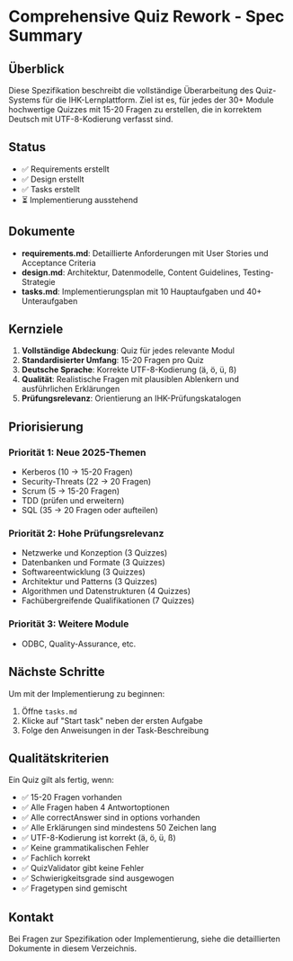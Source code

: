 # Comprehensive Quiz Rework - Spec Summary

## Überblick

Diese Spezifikation beschreibt die vollständige Überarbeitung des Quiz-Systems für die IHK-Lernplattform. Ziel ist es, für jedes der 30+ Module hochwertige Quizzes mit 15-20 Fragen zu erstellen, die in korrektem Deutsch mit UTF-8-Kodierung verfasst sind.

## Status

- ✅ Requirements erstellt
- ✅ Design erstellt
- ✅ Tasks erstellt
- ⏳ Implementierung ausstehend

## Dokumente

- **requirements.md**: Detaillierte Anforderungen mit User Stories und Acceptance Criteria
- **design.md**: Architektur, Datenmodelle, Content Guidelines, Testing-Strategie
- **tasks.md**: Implementierungsplan mit 10 Hauptaufgaben und 40+ Unteraufgaben

## Kernziele

1. **Vollständige Abdeckung**: Quiz für jedes relevante Modul
2. **Standardisierter Umfang**: 15-20 Fragen pro Quiz
3. **Deutsche Sprache**: Korrekte UTF-8-Kodierung (ä, ö, ü, ß)
4. **Qualität**: Realistische Fragen mit plausiblen Ablenkern und ausführlichen Erklärungen
5. **Prüfungsrelevanz**: Orientierung an IHK-Prüfungskatalogen

## Priorisierung

### Priorität 1: Neue 2025-Themen
- Kerberos (10 → 15-20 Fragen)
- Security-Threats (22 → 20 Fragen)
- Scrum (5 → 15-20 Fragen)
- TDD (prüfen und erweitern)
- SQL (35 → 20 Fragen oder aufteilen)

### Priorität 2: Hohe Prüfungsrelevanz
- Netzwerke und Konzeption (3 Quizzes)
- Datenbanken und Formate (3 Quizzes)
- Softwareentwicklung (3 Quizzes)
- Architektur und Patterns (3 Quizzes)
- Algorithmen und Datenstrukturen (4 Quizzes)
- Fachübergreifende Qualifikationen (7 Quizzes)

### Priorität 3: Weitere Module
- ODBC, Quality-Assurance, etc.

## Nächste Schritte

Um mit der Implementierung zu beginnen:

1. Öffne `tasks.md`
2. Klicke auf "Start task" neben der ersten Aufgabe
3. Folge den Anweisungen in der Task-Beschreibung

## Qualitätskriterien

Ein Quiz gilt als fertig, wenn:
- ✅ 15-20 Fragen vorhanden
- ✅ Alle Fragen haben 4 Antwortoptionen
- ✅ Alle correctAnswer sind in options vorhanden
- ✅ Alle Erklärungen sind mindestens 50 Zeichen lang
- ✅ UTF-8-Kodierung ist korrekt (ä, ö, ü, ß)
- ✅ Keine grammatikalischen Fehler
- ✅ Fachlich korrekt
- ✅ QuizValidator gibt keine Fehler
- ✅ Schwierigkeitsgrade sind ausgewogen
- ✅ Fragetypen sind gemischt

## Kontakt

Bei Fragen zur Spezifikation oder Implementierung, siehe die detaillierten Dokumente in diesem Verzeichnis.
